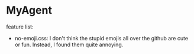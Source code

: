 MyAgent
=======

feature list:

- no-emoji.css: I don't think the stupid emojis all over the github are cute or fun. Instead, I found them quite annoying.
